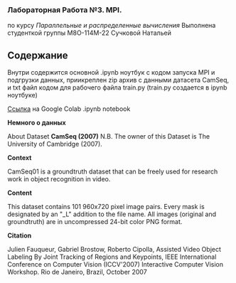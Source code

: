 ### Лабораторная Работа №3. MPI.
по курсу *Параллельные и распределенные вычисления*
Выполнена студенткой группы М8О-114М-22 Сучковой Натальей

## Содержание
Внутри содержится основной .ipynb ноутбук с кодом запуска MPI и подгрузки данных, приикреплен zip архив с данными датасета CamSeq, и txt файл кодом для рабочего файла train.py (train.py создается в ipynb ноутбуке)

[Ссылка](https://colab.research.google.com/drive/1fpSwTwPsoFk-cPYfhCbo4sRPH-SjuweZ#scrollTo=nzgEWOkzkM-c) на Google Colab .ipynb notebook

**Немного о данных**

About Dataset **CamSeq (2007)**
N.B. The owner of this Dataset is The University of Cambridge (2007).

**Context**

CamSeq01 is a groundtruth dataset that can be freely used for research work in object recognition in video.

**Content**

This dataset contains 101 960x720 pixel image pairs. Every mask is designated by an "_L" addition to the file name. All images (original and groundtruth) are in uncompressed 24-bit color PNG format.

**Citation**

Julien Fauqueur, Gabriel Brostow, Roberto Cipolla, Assisted Video Object Labeling By Joint Tracking of Regions and Keypoints, IEEE International Conference on Computer Vision (ICCV'2007) Interactive Computer Vision Workshop. Rio de Janeiro, Brazil, October 2007
